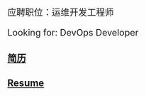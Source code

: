 
<p style="font-size:20px">应聘职位：运维开发工程师</p>
<p style="font-size:20px">Looking for: DevOps Developer</p>

## [简历](./resume_cn.pdf)

## [Resume](./resume_en.pdf)


